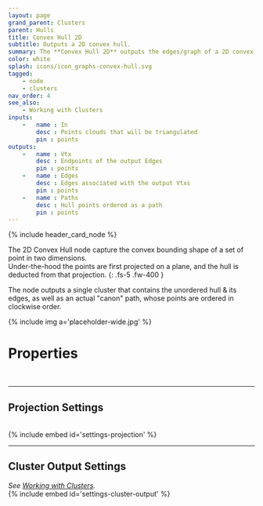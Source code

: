 ```yaml
---
layout: page
grand_parent: Clusters
parent: Hulls
title: Convex Hull 2D
subtitle: Outputs a 2D convex hull.
summary: The **Convex Hull 2D** outputs the edges/graph of a 2D convex hull. Prune points to exclude non-hull vertices. Specify attributes and projection settings for customization.
color: white
splash: icons/icon_graphs-convex-hull.svg
tagged: 
    - node
    - clusters
nav_order: 4
see_also:
    - Working with Clusters
inputs:
    -   name : In
        desc : Points clouds that will be triangulated
        pin : points
outputs:
    -   name : Vtx
        desc : Endpoints of the output Edges
        pin : points
    -   name : Edges
        desc : Edges associated with the output Vtxs
        pin : points
    -   name : Paths
        desc : Hull points ordered as a path
        pin : points
---
```


{% include header_card_node %}

The 2D Convex Hull node capture the convex bounding shape of a set of point in two dimensions.  
Under-the-hood the points are first projected on a plane, and the hull is deducted from that projection.
{: .fs-5 .fw-400 } 

The node outputs a single cluster that contains the unordered hull & its edges, as well as an actual "canon" path, whose points are ordered in clockwise order.

{% include img a='placeholder-wide.jpg' %}

# Properties
<br>

---
## Projection Settings
<br>
{% include embed id='settings-projection' %}

---
## Cluster Output Settings
*See [Working with Clusters](/PCGExtendedToolkit/doc-general/working-with-clusters.html).*
<br>
{% include embed id='settings-cluster-output' %}


